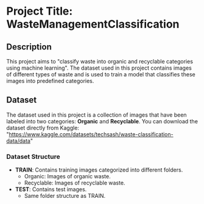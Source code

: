  # Project Title: WasteManagementClassification

## Description

This project aims to "classify waste into organic and recyclable categories using machine learning". The dataset used in this project contains images of different types of waste and is used to train a model that classifies these images into predefined categories.

## Dataset

The dataset used in this project is a collection of images that have been labeled into two categories: **Organic** and **Recyclable**. You can download the dataset directly from Kaggle:
"https://www.kaggle.com/datasets/techsash/waste-classification-data/data"

### Dataset Structure
- **TRAIN**: Contains training images categorized into different folders.
  - Organic: Images of organic waste.
  - Recyclable: Images of recyclable waste.
- **TEST**: Contains test images.
  - Same folder structure as TRAIN.





